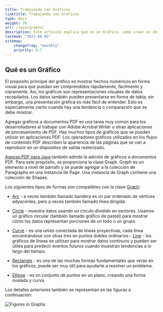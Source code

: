```yaml
---
title: Trabajando con Gráficos 
linktitle: Trabajando con Gráficos
type: docs
weight: 70
url: /java/graphs/
description: Este artículo explica qué es un Gráfico, cómo crear un objeto de rectángulo lleno, cómo agregar texto dentro de un objeto gráfico, cómo agregar un objeto de línea al PDF, etc.
lastmod: "2021-06-05"
sitemap:
    changefreq: "monthly"
    priority: 0.7
---
```


## Qué es un Gráfico

El propósito principal del gráfico es mostrar hechos numéricos en forma visual para que puedan ser comprendidos rápidamente, fácilmente y claramente. Así, los gráficos son representaciones visuales de datos recopilados. Los datos también pueden presentarse en forma de tabla; sin embargo, una presentación gráfica es más fácil de entender. Esto es especialmente cierto cuando hay una tendencia o comparación que se debe mostrar.

Agregar gráficos a documentos PDF es una tarea muy común para los desarrolladores al trabajar con Adobe Acrobat Writer u otras aplicaciones de procesamiento de PDF.
 Hay muchos tipos de gráficos que se pueden utilizar en aplicaciones PDF. Los operadores gráficos utilizados en los flujos de contenido PDF describen la apariencia de las páginas que se van a reproducir en un dispositivo de salida rasterizado.

[Aspose.PDF para Java](/pdf/java/) también admite la adición de gráficos a documentos PDF. Para este propósito, se proporciona la clase Graph. Graph es un elemento a nivel de párrafo y se puede agregar a la colección de Paragraphs en una instancia de Page. Una instancia de Graph contiene una colección de Shapes.

Los siguientes tipos de formas son compatibles con la clase [Graph](https://reference.aspose.com/pdf/java/com.aspose.pdf.drawing/Graph):

- [Arc](/pdf/java/add-arc/) - a veces también llamado bandera es un par ordenado de vértices adyacentes, pero a veces también llamado línea dirigida.
- [Circle](/pdf/java/add-circle/) - muestra datos usando un círculo dividido en sectores. Usamos un gráfico circular (también llamado gráfico de pastel) para mostrar cómo los datos representan porciones de un todo o un grupo.

- [Curve](/pdf/java/add-curve/) - es una unión conectada de líneas proyectivas, cada línea encontrándose con otras tres en puntos dobles ordinarios.- [Line](/pdf/java/add-line) - los gráficos de líneas se utilizan para mostrar datos continuos y pueden ser útiles para predecir eventos futuros cuando muestran tendencias a lo largo del tiempo.
- [Rectangle](/pdf/java/add-rectangle/) - es una de las muchas formas fundamentales que verás en los gráficos, puede ser muy útil para ayudarte a resolver un problema.
- [Ellipse](/pdf/java/add-ellipse/) - es un conjunto de puntos en un plano, creando una forma ovalada y curva.

Los detalles anteriores también se representan en las figuras a continuación:

![Figures in Graphs](graph.png)